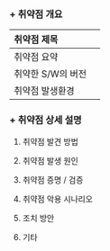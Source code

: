 ### + 취약점 개요

|취약점 제목||
|:--------|---------------:|
|취약점 요약||
|취약한 S/W의 버전||
|취약점 발생환경||

### + 취약점 상세 설명

1. 취약점 발견 방법

2. 취약점 발생 원인

3. 취약점 증명 / 검증

4. 취약점 악용 시나리오

5. 조치 방안

6. 기타
